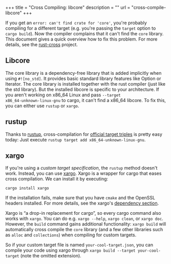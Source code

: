 +++
title = "Cross Compiling: libcore"
description = ""
url = "cross-compile-libcore"
+++

If you get an `error: can't find crate for 'core'`, you're probably compiling for a different target (e.g. you're passing the `target` option to `cargo build`). Now the compiler complains that it can't find the `core` library. This document gives a quick overview how to fix this problem. For more details, see the [rust-cross] project.

[rust-cross]: https://github.com/japaric/rust-cross

## Libcore
The core library is a dependency-free library that is added implicitly when using `#![no_std]`. It provides basic standard library features like Option or Iterator. The core library is installed together with the rust compiler (just like the std library). But the installed libcore is specific to your architecture. If you aren't working on x86_64 Linux and pass `‑‑target x86_64‑unknown‑linux‑gnu` to cargo, it can't find a x86_64 libcore. To fix this, you can either use `rustup` or `xargo`.

## rustup
Thanks to [rustup], cross-compilation for [official target triples] is pretty easy today: Just execute `rustup target add x86_64-unknown-linux-gnu`.

[rustup]: https://rustup.rs
[official target triples]: https://github.com/japaric/rust-cross#the-target-triple

## xargo
If you're using a _custom target specification_, the `rustup` method doesn't work. Instead, you can use [xargo]. Xargo is a wrapper for cargo that eases cross compilation. We can install it by executing:

```
cargo install xargo
```
If the installation fails, make sure that you have `cmake` and the OpenSSL headers installed. For more details, see the xargo's [dependency section].

[xargo]: https://github.com/japaric/xargo
[dependency section]: https://github.com/japaric/xargo#dependencies

Xargo is “a drop-in replacement for cargo”, so every cargo command also works with `xargo`. You can do e.g. `xargo --help`, `xargo clean`, or `xargo doc`. However, the `build` command gains additional functionality: `xargo build` will automatically cross compile the `core` library (and a few other libraries such as `alloc` and `collections`) when compiling for custom targets.

[xargo]: https://github.com/japaric/xargo

So if your custom target file is named `your-cool-target.json`, you can compile your code using xargo through `xargo build --target your-cool-target` (note the omitted extension).
